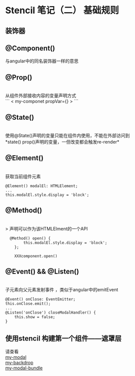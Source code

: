 # Stencil 笔记（二） 基础规则
##  装饰器
## @Component()

与angular中的同名装饰器一样的意思
## @Prop()
<br/>
从组件外部接收内容的变量声明方式
<br/>
```
< my-componet propVar={} >
```

## @State()
<br/>
使用@State()声明的变量只能在组件内使用，不能在外部访问到
<br/>
*state() prop()声明的变量，一但改变都会触发re-render*

## @Element()
<br/>
获取当前组件元素

```
@Element() modalEl: HTMLElement;
...
this.modalEl.style.display = 'block';
```

## @Method()
<br/>>
声明可以作为该HTMLElment的一个API
```
  @Method() open() {
        this.modalEl.style.display = 'block';
    };

    XXXcomponent.open()
```
## @Event() && @Listen()
<br/>
子元素向父元素发射事件 ，类似于angular中的emitEvent

```
@Event() onClose: EventEmitter;
this.onClose.emit();
...
@Listen('onClose') closeModalHandler() {
    this.show = false;
}
```

##  使用stencil 构建第一个组件——遮罩层
请查看
<br/>
[my-modal](https://github.com/Tinalst/Tina-s-Javascript-note/tree/master/web-component/stencil/stencil-basic/src/components/my-modal)
<br/>
[my-backdrop](https://github.com/Tinalst/Tina-s-Javascript-note/tree/master/web-component/stencil/stencil-basic/src/components/my-backdrop)
<br/>
[my-modal-bundle](https://github.com/Tinalst/Tina-s-Javascript-note/tree/master/web-component/stencil/stencil-basic/src/components/my-modal-bundle)